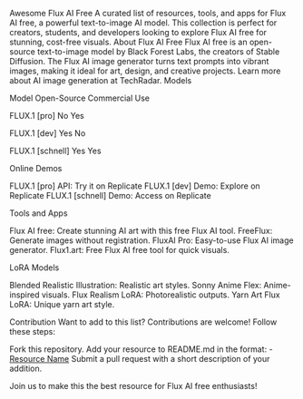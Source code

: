 Awesome Flux AI Free
A curated list of resources, tools, and apps for Flux AI free, a powerful text-to-image AI model. This collection is perfect for creators, students, and developers looking to explore Flux AI free for stunning, cost-free visuals.
About Flux AI Free
Flux AI free is an open-source text-to-image model by Black Forest Labs, the creators of Stable Diffusion. The Flux AI image generator turns text prompts into vibrant images, making it ideal for art, design, and creative projects. Learn more about AI image generation at TechRadar.
Models



Model
Open-Source
Commercial Use



FLUX.1 [pro]
No
Yes


FLUX.1 [dev]
Yes
No


FLUX.1 [schnell]
Yes
Yes


Online Demos

FLUX.1 [pro] API: Try it on Replicate
FLUX.1 [dev] Demo: Explore on Replicate
FLUX.1 [schnell] Demo: Access on Replicate

Tools and Apps

Flux AI free: Create stunning AI art with this free Flux AI tool.
FreeFlux: Generate images without registration.
FluxAI Pro: Easy-to-use Flux AI image generator.
Flux1.art: Free Flux AI free tool for quick visuals.

LoRA Models

Blended Realistic Illustration: Realistic art styles.
Sonny Anime Flex: Anime-inspired visuals.
Flux Realism LoRA: Photorealistic outputs.
Yarn Art Flux LoRA: Unique yarn art style.

Contribution
Want to add to this list? Contributions are welcome! Follow these steps:

Fork this repository.
Add your resource to README.md in the format: - [Resource Name](URL)
Submit a pull request with a short description of your addition.

Join us to make this the best resource for Flux AI free enthusiasts!
